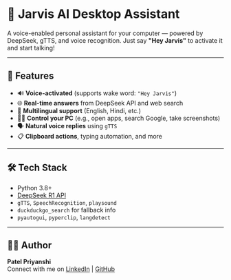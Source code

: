 # 🧠 Jarvis AI Desktop Assistant

A voice-enabled personal assistant for your computer — powered by DeepSeek, gTTS, and voice recognition. Just say **"Hey Jarvis"** to activate it and start talking!

---

## 🎯 Features

- 🔊 **Voice-activated** (supports wake word: `"Hey Jarvis"`)
- 🌐 **Real-time answers** from DeepSeek API and web search
- 💬 **Multilingual support** (English, Hindi, etc.)
- 🧑‍💻 **Control your PC** (e.g., open apps, search Google, take screenshots)
- 🗣️ **Natural voice replies** using `gTTS`
- 📋 **Clipboard actions**, typing automation, and more

---

## 🛠️ Tech Stack

- Python 3.8+
- [DeepSeek R1 API](https://deepseek.com/)
- `gTTS`, `SpeechRecognition`, `playsound`
- `duckduckgo_search` for fallback info
- `pyautogui`, `pyperclip`, `langdetect`

---

## 🙋‍♂️ Author

**Patel Priyanshi**  
Connect with me on [LinkedIn](https://www.linkedin.com/in/priyanshi-04in) | [GitHub](https://github.com/patelpriyanshi483)

